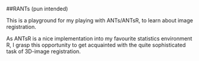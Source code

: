 ##RANTs (pun intended)

This is a playground for my playing with ANTs/ANTsR, to learn about image registration.

As ANTsR is a nice implementation into my favourite statistics environment R, I grasp this opportunity to get acquainted with the quite sophisticated task of 3D-image registration.
